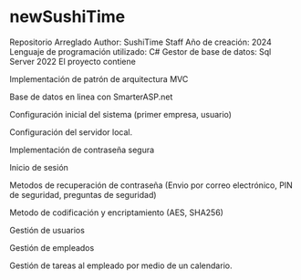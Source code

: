 # newSushiTime
Repositorio Arreglado
Author: SushiTime Staff
Año de creación: 2024
Lenguaje de programación utilizado: C# 
Gestor de base de datos: Sql Server 2022
El proyecto contiene

Implementación de patrón de arquitectura MVC

Base de datos en linea con SmarterASP.net

Configuración inicial del sistema (primer empresa, usuario)

Configuración del servidor local.


Implementación de contraseña segura

Inicio de sesión

Metodos de recuperación de contraseña (Envio por correo electrónico, PIN de seguridad, preguntas de seguridad)

Metodo de codificación y encriptamiento (AES, SHA256)

Gestión de usuarios

Gestión de empleados 

Gestión de tareas al empleado por medio de un calendario.
